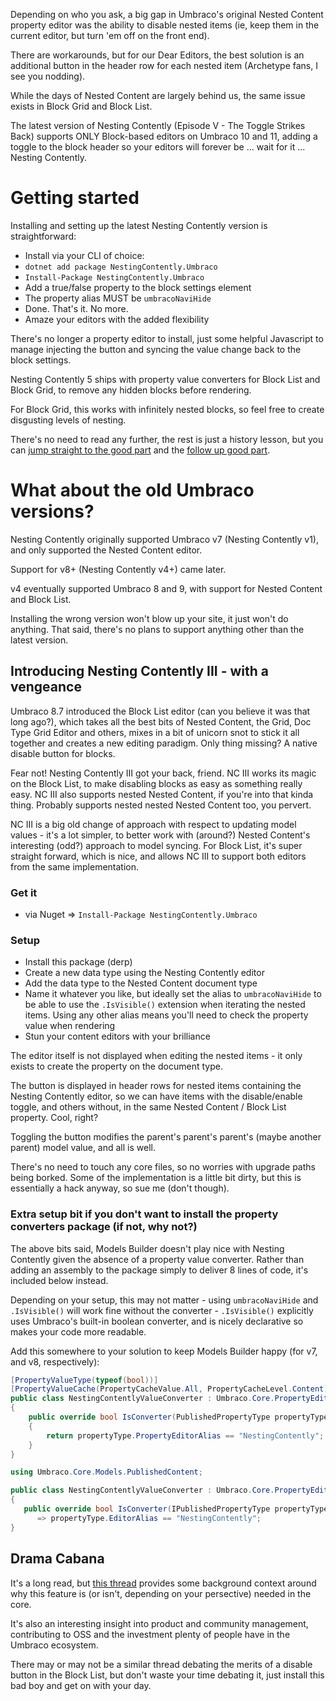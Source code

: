 Depending on who you ask, a big gap in Umbraco's original Nested Content property editor was the ability to disable nested items (ie, keep them in the current editor, but turn 'em off on the front end). 

There are workarounds, but for our Dear Editors, the best solution is an additional button in the header row for each nested item (Archetype fans, I see you nodding).

While the days of Nested Content are largely behind us, the same issue exists in Block Grid and Block List.

The latest version of Nesting Contently (Episode V - The Toggle Strikes Back) supports ONLY Block-based editors on Umbraco 10 and 11, adding a toggle to the block header so your editors will forever be ... wait for it ... Nesting Contently.

# Getting started

Installing and setting up the latest Nesting Contently version is straightforward:

- Install via your CLI of choice:
 - `dotnet add package NestingContently.Umbraco`
 - `Install-Package NestingContently.Umbraco`
- Add a true/false property to the block settings element
- The property alias MUST be `umbracoNaviHide`
- Done. That's it. No more.
- Amaze your editors with the added flexibility

There's no longer a property editor to install, just some helpful Javascript to manage injecting the button and syncing the value change back to the block settings.

Nesting Contently 5 ships with property value converters for Block List and Block Grid, to remove any hidden blocks before rendering.

For Block Grid, this works with infinitely nested blocks, so feel free to create disgusting levels of nesting.

There's no need to read any further, the rest is just a history lesson, but you can [jump straight to the good part](http://issues.umbraco.org/issue/U4-10422) and the [follow up good part](https://github.com/umbraco/Umbraco-CMS/issues/2887).

# What about the old Umbraco versions?

Nesting Contently originally supported Umbraco v7 (Nesting Contently v1), and only supported the Nested Content editor.

Support for v8+ (Nesting Contently v4+) came later.

v4 eventually supported Umbraco 8 and 9, with support for Nested Content and Block List.

Installing the wrong version won't blow up your site, it just won't do anything. That said, there's no plans to support anything other than the latest version.

## Introducing Nesting Contently III - with a vengeance
Umbraco 8.7 introduced the Block List editor (can you believe it was that long ago?), which takes all the best bits of Nested Content, the Grid, Doc Type Grid Editor and others, mixes in a bit of unicorn snot to stick it all together and creates a new editing paradigm. Only thing missing? A native disable button for blocks.

Fear not! Nesting Contently III got your back, friend. NC III works its magic on the Block List, to make disabling blocks as easy as something really easy. NC III also supports nested Nested Content, if you're into that kinda thing. Probably supports nested nested Nested Content too, you pervert.

NC III is a big old change of approach with respect to updating model values - it's a lot simpler, to better work with (around?) Nested Content's interesting (odd?) approach to model syncing. For Block List, it's super straight forward, which is nice, and allows NC III to support both editors from the same implementation.

### Get it
 - via Nuget => `Install-Package NestingContently.Umbraco`

### Setup

 - Install this package (derp)
 - Create a new data type using the Nesting Contently editor
 - Add the data type to the Nested Content document type
 - Name it whatever you like, but ideally set the alias to `umbracoNaviHide` to be able to use the `.IsVisible()` extension when iterating the nested items. Using any other alias means you'll need to check the property value when rendering
 - Stun your content editors with your brilliance
 
The editor itself is not displayed when editing the nested items - it only exists to create the property on the document type. 

The button is displayed in header rows for nested items containing the Nesting Contently editor, so we can have items with the disable/enable toggle, and others without, in the same Nested Content / Block List property. Cool, right?

Toggling the button modifies the parent's parent's parent's (maybe another parent) model value, and all is well. 

There's no need to touch any core files, so no worries with upgrade paths being borked. Some of the implementation is a little bit dirty, but this is essentially a hack anyway, so sue me (don't though).

### Extra setup bit if you don't want to install the property converters package (if not, why not?)

The above bits said, Models Builder doesn't play nice with Nesting Contently given the absence of a property value converter. Rather than adding an assembly to the package simply to deliver 8 lines of code, it's included below instead. 

Depending on your setup, this may not matter - using `umbracoNaviHide` and `.IsVisible()` will work fine without the converter - `.IsVisible()` explicitly uses Umbraco's built-in boolean converter, and is nicely declarative so makes your code more readable.

Add this somewhere to your solution to keep Models Builder happy (for v7, and v8, respectively):

```csharp
[PropertyValueType(typeof(bool))]
[PropertyValueCache(PropertyCacheValue.All, PropertyCacheLevel.Content)]
public class NestingContentlyValueConverter : Umbraco.Core.PropertyEditors.ValueConverters.YesNoValueConverter
{
    public override bool IsConverter(PublishedPropertyType propertyType)
    {
        return propertyType.PropertyEditorAlias == "NestingContently";
    }
}    
```

```csharp
using Umbraco.Core.Models.PublishedContent;

public class NestingContentlyValueConverter : Umbraco.Core.PropertyEditors.ValueConverters.YesNoValueConverter
{
   public override bool IsConverter(IPublishedPropertyType propertyType)
      => propertyType.EditorAlias == "NestingContently";
}
```

## Drama Cabana

It's a long read, but [this thread](http://issues.umbraco.org/issue/U4-10422) provides some background context around why this feature is (or isn't, depending on your persective) needed in the core.

It's also an interesting insight into product and community management, contributing to OSS and the investment plenty of people have in the Umbraco ecosystem.

There may or may not be a similar thread debating the merits of a disable button in the Block List, but don't waste your time debating it, just install this bad boy and get on with your day.
